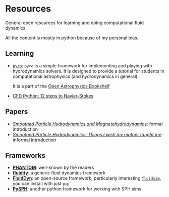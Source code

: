 # Resources

General open resources for learning and doing computational fluid dynamics.

All the content is mostly in python because of my personal bias.

## Learning

- [`pyro`](http://python-hydro.github.io/pyro2/): `pyro` is a simple framework for
  implementing and playing with hydrodynamics solvers. It is designed to
  provide a tutorial for students in computational astrophysics (and
  hydrodynamics in general).

  It is a part of the [Open Astrophysics Bookshelf](http://open-astrophysics-bookshelf.github.io/)

- [CFD Python: 12 steps to Navier-Stokes](https://lorenabarba.com/blog/cfd-python-12-steps-to-navier-stokes/)

## Papers

- [_Smoothed Particle Hydrodynamics and Magnetohydrodynamics_](https://arxiv.org/abs/1012.1885): formal introduction
- [_Smoothed Particle Hydrodynamics: Things I wish my mother taught me_](https://arxiv.org/abs/1111.1259): informal introduction

## Frameworks

- [**PHANTOM**](https://phantomsph.bitbucket.io/#home): well-known by the
  readers
- [**fluidity**](https://fluidityproject.github.io/): a generic fluid dynamics
  framework
- [**FluidDyn**](https://fluiddyn.readthedocs.io/en/latest/): an open-source
  framework, particularly interesting
  [`fluidsim`](https://fluidsim.readthedocs.io/en/latest/), you can install with
  just `pip`
- [**PySPH**](https://pysph.readthedocs.io/en/latest/): another python framework
  for working with SPH sims
